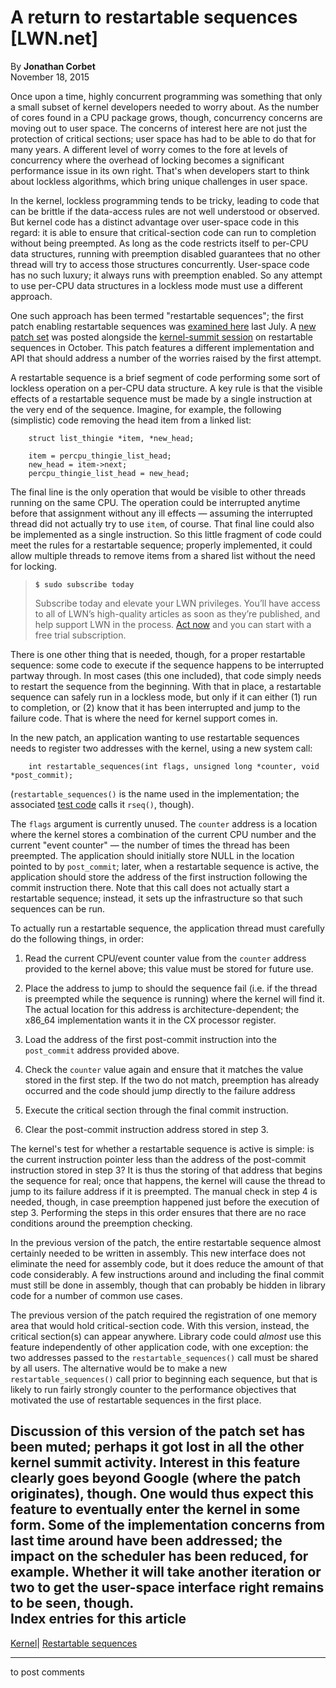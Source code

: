 # A return to restartable sequences [LWN.net]

By **Jonathan Corbet**  
November 18, 2015 

Once upon a time, highly concurrent programming was something that only a small subset of kernel developers needed to worry about. As the number of cores found in a CPU package grows, though, concurrency concerns are moving out to user space. The concerns of interest here are not just the protection of critical sections; user space has had to be able to do that for many years. A different level of worry comes to the fore at levels of concurrency where the overhead of locking becomes a significant performance issue in its own right. That's when developers start to think about lockless algorithms, which bring unique challenges in user space. 

In the kernel, lockless programming tends to be tricky, leading to code that can be brittle if the data-access rules are not well understood or observed. But kernel code has a distinct advantage over user-space code in this regard: it is able to ensure that critical-section code can run to completion without being preempted. As long as the code restricts itself to per-CPU data structures, running with preemption disabled guarantees that no other thread will try to access those structures concurrently. User-space code has no such luxury; it always runs with preemption enabled. So any attempt to use per-CPU data structures in a lockless mode must use a different approach. 

One such approach has been termed "restartable sequences"; the first patch enabling restartable sequences was [examined here](/Articles/650333/) last July. A [new patch set](/Articles/662228/) was posted alongside the [kernel-summit session](/Articles/662946/) on restartable sequences in October. This patch features a different implementation and API that should address a number of the worries raised by the first attempt. 

A restartable sequence is a brief segment of code performing some sort of lockless operation on a per-CPU data structure. A key rule is that the visible effects of a restartable sequence must be made by a single instruction at the very end of the sequence. Imagine, for example, the following (simplistic) code removing the head item from a linked list: 
    
    
        struct list_thingie *item, *new_head;
    
        item = percpu_thingie_list_head;
        new_head = item->next;
        percpu_thingie_list_head = new_head;
    

The final line is the only operation that would be visible to other threads running on the same CPU. The operation could be interrupted anytime before that assignment without any ill effects — assuming the interrupted thread did not actually try to use `item`, of course. That final line could also be implemented as a single instruction. So this little fragment of code could meet the rules for a restartable sequence; properly implemented, it could allow multiple threads to remove items from a shared list without the need for locking. 

> **`$ sudo subscribe today`**
> 
> Subscribe today and elevate your LWN privileges. You’ll have access to all of LWN’s high-quality articles as soon as they’re published, and help support LWN in the process. [Act now](https://lwn.net/Promo/nst-sudo/claim) and you can start with a free trial subscription. 

There is one other thing that is needed, though, for a proper restartable sequence: some code to execute if the sequence happens to be interrupted partway through. In most cases (this one included), that code simply needs to restart the sequence from the beginning. With that in place, a restartable sequence can safely run in a lockless mode, but only if it can either (1) run to completion, or (2) know that it has been interrupted and jump to the failure code. That is where the need for kernel support comes in. 

In the new patch, an application wanting to use restartable sequences needs to register two addresses with the kernel, using a new system call: 
    
    
        int restartable_sequences(int flags, unsigned long *counter, void *post_commit);
    

(`restartable_sequences()` is the name used in the implementation; the associated [test code](/Articles/664654/) calls it `rseq()`, though). 

The `flags` argument is currently unused. The `counter` address is a location where the kernel stores a combination of the current CPU number and the current "event counter" — the number of times the thread has been preempted. The application should initially store NULL in the location pointed to by `post_commit`; later, when a restartable sequence is active, the application should store the address of the first instruction following the commit instruction there. Note that this call does not actually start a restartable sequence; instead, it sets up the infrastructure so that such sequences can be run. 

To actually run a restartable sequence, the application thread must carefully do the following things, in order: 

  1. Read the current CPU/event counter value from the `counter` address provided to the kernel above; this value must be stored for future use. 

  2. Place the address to jump to should the sequence fail (i.e. if the thread is preempted while the sequence is running) where the kernel will find it. The actual location for this address is architecture-dependent; the x86_64 implementation wants it in the CX processor register. 

  3. Load the address of the first post-commit instruction into the `post_commit` address provided above. 

  4. Check the `counter` value again and ensure that it matches the value stored in the first step. If the two do not match, preemption has already occurred and the code should jump directly to the failure address 

  5. Execute the critical section through the final commit instruction. 

  6. Clear the post-commit instruction address stored in step 3. 




The kernel's test for whether a restartable sequence is active is simple: is the current instruction pointer less than the address of the post-commit instruction stored in step 3? It is thus the storing of that address that begins the sequence for real; once that happens, the kernel will cause the thread to jump to its failure address if it is preempted. The manual check in step 4 is needed, though, in case preemption happened just before the execution of step 3. Performing the steps in this order ensures that there are no race conditions around the preemption checking. 

In the previous version of the patch, the entire restartable sequence almost certainly needed to be written in assembly. This new interface does not eliminate the need for assembly code, but it does reduce the amount of that code considerably. A few instructions around and including the final commit must still be done in assembly, though that can probably be hidden in library code for a number of common use cases. 

The previous version of the patch required the registration of one memory area that would hold critical-section code. With this version, instead, the critical section(s) can appear anywhere. Library code could _almost_ use this feature independently of other application code, with one exception: the two addresses passed to the `restartable_sequences()` call must be shared by all users. The alternative would be to make a new `restartable_sequences()` call prior to beginning each sequence, but that is likely to run fairly strongly counter to the performance objectives that motivated the use of restartable sequences in the first place. 

Discussion of this version of the patch set has been muted; perhaps it got lost in all the other kernel summit activity. Interest in this feature clearly goes beyond Google (where the patch originates), though. One would thus expect this feature to eventually enter the kernel in some form. Some of the implementation concerns from last time around have been addressed; the impact on the scheduler has been reduced, for example. Whether it will take another iteration or two to get the user-space interface right remains to be seen, though.  
Index entries for this article  
---  
[Kernel](/Kernel/Index)| [Restartable sequences](/Kernel/Index#Restartable_sequences)  
  


* * *

to post comments 
